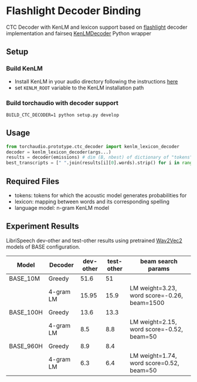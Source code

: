 # Flashlight Decoder Binding
CTC Decoder with KenLM and lexicon support based on [flashlight](https://github.com/flashlight/flashlight) decoder implementation
and fairseq [KenLMDecoder](https://github.com/pytorch/fairseq/blob/fcca32258c8e8bcc9f9890bf4714fa2f96b6b3e1/examples/speech_recognition/new/decoders/flashlight_decoder.py#L53)
Python wrapper

## Setup
### Build KenLM
- Install KenLM in your audio directory following the instructions [here](https://github.com/kpu/kenlm#compiling)
- set `KENLM_ROOT` variable to the KenLM installation path
### Build torchaudio with decoder support
```
BUILD_CTC_DECODER=1 python setup.py develop
```

## Usage
```py
from torchaudio.prototype.ctc_decoder import kenlm_lexicon_decoder
decoder = kenlm_lexicon_decoder(args...)
results = decoder(emissions) # dim (B, nbest) of dictionary of "tokens", "score", "words" keys
best_transcripts = [" ".join(results[i][0].words).strip() for i in range(B)]
```

## Required Files
- tokens: tokens for which the acoustic model generates probabilities for
- lexicon: mapping between words and its corresponding spelling
- language model: n-gram KenLM model

## Experiment Results
LibriSpeech dev-other and test-other results using pretrained [Wav2Vec2](https://arxiv.org/pdf/2006.11477.pdf) models of
BASE configuration.

| Model       | Decoder    | dev-other   | test-other | beam search params                          |
| ----------- | ---------- | ----------- | ---------- |-------------------------------------------- |
| BASE_10M    | Greedy     | 51.6        | 51         |                                             |
|             | 4-gram LM  | 15.95       | 15.9       | LM weight=3.23, word score=-0.26, beam=1500 |
| BASE_100H   | Greedy     | 13.6        | 13.3       |                                             |
|             | 4-gram LM  | 8.5         | 8.8        | LM weight=2.15, word score=-0.52, beam=50   |
| BASE_960H   | Greedy     | 8.9         | 8.4        |                                             |
|             | 4-gram LM  | 6.3         | 6.4        | LM weight=1.74, word score=0.52, beam=50    |
